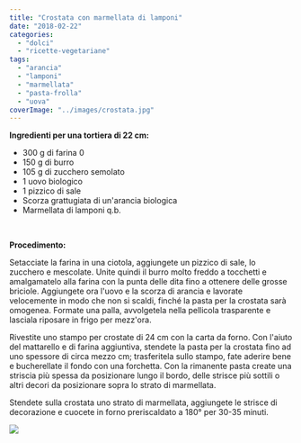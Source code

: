 ```yaml
---
title: "Crostata con marmellata di lamponi"
date: "2018-02-22"
categories: 
  - "dolci"
  - "ricette-vegetariane"
tags: 
  - "arancia"
  - "lamponi"
  - "marmellata"
  - "pasta-frolla"
  - "uova"
coverImage: "../images/crostata.jpg"
---
```


**Ingredienti per una tortiera di 22 cm:**

- 300 g di farina 0
- 150 g di burro
- 105 g di zucchero semolato
- 1 uovo biologico
- 1 pizzico di sale
- Scorza grattugiata di un'arancia biologica
- Marmellata di lamponi q.b.

 

**Procedimento:**

Setacciate la farina in una ciotola, aggiungete un pizzico di sale, lo zucchero e mescolate. Unite quindi il burro molto freddo a tocchetti e amalgamatelo alla farina con la punta delle dita fino a ottenere delle grosse briciole. Aggiungete ora l'uovo e la scorza di arancia e lavorate velocemente in modo che non si scaldi, finché la pasta per la crostata sarà omogenea. Formate una palla, avvolgetela nella pellicola trasparente e lasciala riposare in frigo per mezz'ora.

Rivestite uno stampo per crostate di 24 cm con la carta da forno. Con l'aiuto del mattarello e di farina aggiuntiva, stendete la pasta per la crostata fino ad uno spessore di circa mezzo cm; trasferitela sullo stampo, fate aderire bene e bucherellate il fondo con una forchetta. Con la rimanente pasta create una striscia più spessa da posizionare lungo il bordo, delle strisce più sottili o altri decori da posizionare sopra lo strato di marmellata.

Stendete sulla crostata uno strato di marmellata, aggiungete le strisce di decorazione e cuocete in forno preriscaldato a 180° per 30-35 minuti.

![](https://cucinadalnord.it/wp-content/uploads/2018/02/crostata1-1.jpg)
